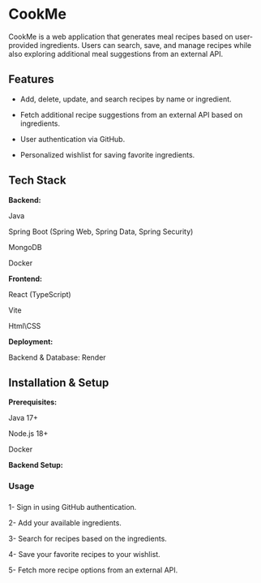 <h1>CookMe</h1>

<p>CookMe is a web application that generates meal recipes based on user-provided ingredients. Users can search, save, and manage recipes while also exploring additional meal suggestions from an external API.</p>

<h2>Features</h2>

- Add, delete, update, and search recipes by name or ingredient.

- Fetch additional recipe suggestions from an external API based on ingredients.

- User authentication via GitHub.

- Personalized wishlist for saving favorite ingredients.

<h2>Tech Stack</h2>

<Strong>Backend:</Strong>

Java

Spring Boot (Spring Web, Spring Data, Spring Security)

MongoDB

Docker

<Strong>Frontend:</Strong>

React (TypeScript)

Vite

Html\CSS

<Strong>Deployment:</Strong>

Backend & Database: Render

<h2>Installation & Setup</h2>

<Strong>Prerequisites:</Strong>

Java 17+

Node.js 18+

Docker 

<Strong>Backend Setup:</Strong>

<h3>Usage<h3></h3>

1- Sign in using GitHub authentication.

2- Add your available ingredients.

3- Search for recipes based on the ingredients.

4- Save your favorite recipes to your wishlist.

5- Fetch more recipe options from an external API.

